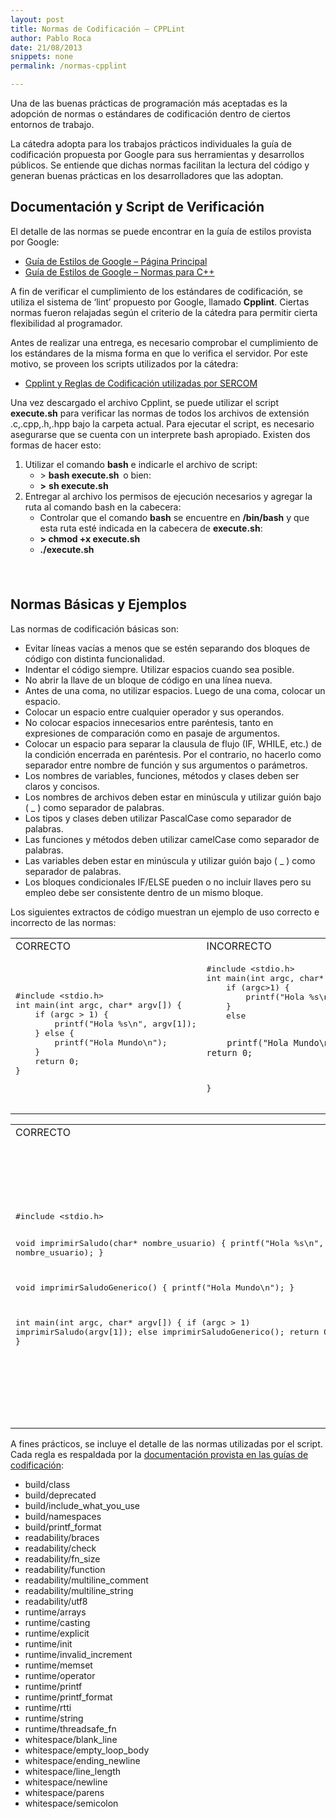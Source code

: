 ```yaml
---
layout: post
title: Normas de Codificación – CPPLint
author: Pablo Roca
date: 21/08/2013
snippets: none
permalink: /normas-cpplint

---
```


Una de las buenas prácticas de programación más aceptadas es la adopción de normas o estándares de codificación dentro de ciertos entornos de trabajo.

La cátedra adopta para los trabajos prácticos individuales la guía de codificación propuesta por Google para sus herramientas y desarrollos públicos. Se entiende que dichas normas facilitan la lectura del código y generan buenas prácticas en los desarrolladores que las adoptan.

## Documentación y Script de Verificación

El detalle de las normas se puede encontrar en la guía de estilos provista por Google:

<ul>
<li><a href="https://code.google.com/p/google-styleguide/">Guía de Estilos de Google – Página Principal</a></li>
<li><a href="https://google.github.io/styleguide/cppguide.html">Guía de Estilos de Google – Normas para C++</a></li>
</ul>

A fin de verificar el cumplimiento de los estándares de codificación, se utiliza el sistema de ‘lint’ propuesto por Google, llamado <strong>Cpplint</strong>. Ciertas normas fueron relajadas según el criterio de la cátedra para permitir cierta flexibilidad al programador.

Antes de realizar una entrega, es necesario comprobar el cumplimiento de los estándares de la misma forma en que lo verifica el servidor. Por este motivo, se proveen los scripts utilizados por la cátedra:

<ul>
<li><a href="/assets/2013/08/cpplint.zip">Cpplint y Reglas de Codificación utilizadas por SERCOM</a></li>
</ul>

Una vez descargado el archivo Cpplint, se puede utilizar el script <strong>execute.sh</strong> para verificar las normas de todos los archivos de extensión .c,.cpp,.h,.hpp bajo la carpeta actual. Para ejecutar el script, es necesario asegurarse que se cuenta con un interprete bash apropiado. Existen dos formas de hacer esto:

<div>
<ol>
<li>Utilizar el comando <strong>bash</strong> e indicarle el archivo de script:
<ul>
<li>&gt; <strong>bash execute.sh &nbsp;</strong>o bien:</li>
<li><strong>&gt;</strong> <strong>sh execute.sh</strong></li>
</ul>
</li>
<li>Entregar al archivo los permisos de ejecución necesarios y agregar la ruta al comando bash en la cabecera:
<ul>
<li>Controlar que el comando <strong>bash</strong> se encuentre en <strong>/bin/bash</strong> y que esta ruta esté indicada en la cabecera de <strong>execute.sh</strong>:</li>
<li><strong>&gt; chmod +x execute.sh</strong></li>
<li><strong>./execute.sh</strong></li>
</ul>
</li>
</ol>
</div>

<div><span style="line-height: 24px;"><br>
</span></div>

## Normas Básicas y Ejemplos

Las normas de codificación básicas son:

<ul>
<li>Evitar líneas vacías a menos que se estén separando dos bloques de código con distinta funcionalidad.</li>
<li>Indentar el código siempre. Utilizar espacios cuando sea posible.</li>
<li>No abrir la llave de un bloque de código en una línea nueva.</li>
<li>Antes de una coma, no utilizar espacios. Luego de una coma, colocar un espacio.</li>
<li>Colocar un espacio entre cualquier operador y sus operandos.</li>
<li>No colocar espacios innecesarios entre paréntesis, tanto en expresiones de comparación como en pasaje de argumentos.</li>
<li>Colocar un espacio para separar la clausula de flujo (IF, WHILE, etc.) de la condición encerrada en paréntesis. Por el contrario, no hacerlo como separador entre nombre de función y sus argumentos o parámetros.</li>
<li>Los nombres de variables, funciones, métodos y clases deben ser claros y concisos.</li>
<li>Los nombres de archivos deben estar en minúscula y utilizar guión bajo ( _ ) como separador de palabras.</li>
<li>Los tipos y clases deben utilizar PascalCase como separador de palabras.</li>
<li>Las funciones y métodos deben utilizar camelCase como separador de palabras.</li>
<li>Las variables deben estar en minúscula y utilizar guión bajo ( _ ) como separador de palabras.</li>
<li>Los bloques condicionales IF/ELSE pueden o no incluir llaves pero su empleo debe ser consistente dentro de un mismo bloque.</li>
</ul>

Los siguientes extractos de código muestran un ejemplo de uso correcto e incorrecto de las normas:

<table>
<tbody>
<tr>
<td>CORRECTO</td>
<td>INCORRECTO</td>
</tr>
<tr>
<td>
<pre>#include &lt;stdio.h&gt;
int main(int argc, char* argv[]) {
    if (argc &gt; 1) {
        printf("Hola %s\n", argv[1]);
    } else {
        printf("Hola Mundo\n");
    }
    return 0;
}</pre>
</td>
<td>
<pre>#include &lt;stdio.h&gt;
int main(int argc, char* argv[]) {
    if (argc&gt;1) {
        printf("Hola %s\n", argv[1]);
    }
    else

        printf("Hola Mundo\n");
    return 0;

}</pre>
</td>
</tr>
</tbody>
</table>

<table>
<tbody>
<tr>
<td>CORRECTO</td>
<td>INCORRECTO</td>
</tr>
<tr>
<td>
<pre>#include &lt;stdio.h&gt;

void imprimirSaludo(char* nombre_usuario) {
    printf("Hola %s\n", nombre_usuario);
}

void imprimirSaludoGenerico() {
    printf("Hola Mundo\n");
}

int main(int argc, char* argv[]) {
    if (argc &gt; 1)
        imprimirSaludo(argv[1]);
    else
        imprimirSaludoGenerico();
    return 0;
}</pre>
</td>
<td>
<pre>#include &lt;stdio.h&gt;

void imprimirSaludo(char* nombreUsuario)
{

    printf("Hola %s\n",nombreUsuario);
}

void imprimir_saludo_generico()
{

    printf("Hola Mundo\n");
}

int main(int argc,char* argv[])
{
    if (argc &gt; 1)
        imprimirSaludo( argv[1] );
    else
        imprimir_saludo_generico ();
    return 0 ;
}</pre>
</td>
</tr>
</tbody>
</table>

A fines prácticos, se incluye el detalle de las normas utilizadas por el script. Cada regla es respaldada por la <a href="https://google.github.io/styleguide/cppguide.html">documentación provista en las guías de codificación</a>:

<ul>
<li>build/class</li>
<li>build/deprecated</li>
<li>build/include_what_you_use</li>
<li>build/namespaces</li>
<li>build/printf_format</li>
<li>readability/braces</li>
<li>readability/check</li>
<li>readability/fn_size</li>
<li>readability/function</li>
<li>readability/multiline_comment</li>
<li>readability/multiline_string</li>
<li>readability/utf8</li>
<li>runtime/arrays</li>
<li>runtime/casting</li>
<li>runtime/explicit</li>
<li>runtime/init</li>
<li>runtime/invalid_increment</li>
<li>runtime/memset</li>
<li>runtime/operator</li>
<li>runtime/printf</li>
<li>runtime/printf_format</li>
<li>runtime/rtti</li>
<li>runtime/string</li>
<li>runtime/threadsafe_fn</li>
<li>whitespace/blank_line</li>
<li>whitespace/empty_loop_body</li>
<li>whitespace/ending_newline</li>
<li>whitespace/line_length</li>
<li>whitespace/newline</li>
<li>whitespace/parens</li>
<li>whitespace/semicolon</li>
</ul>
